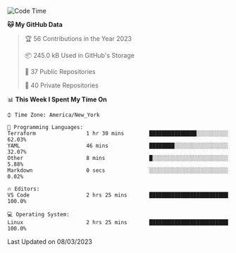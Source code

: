 <!--START_SECTION:waka-->
![Code Time](http://img.shields.io/badge/Code%20Time-132%20hrs%2035%20mins-blue)

**🐱 My GitHub Data** 

> 🏆 56 Contributions in the Year 2023
 > 
> 📦 245.0 kB Used in GitHub's Storage 
 > 
> 📜 37 Public Repositories 
 > 
> 🔑 40 Private Repositories  
 > 
📊 **This Week I Spent My Time On** 

```text
⌚︎ Time Zone: America/New_York

💬 Programming Languages: 
Terraform                1 hr 30 mins        ███████████████░░░░░░░░░░   62.03% 
YAML                     46 mins             ████████░░░░░░░░░░░░░░░░░   32.07% 
Other                    8 mins              █░░░░░░░░░░░░░░░░░░░░░░░░   5.88% 
Markdown                 0 secs              ░░░░░░░░░░░░░░░░░░░░░░░░░   0.02%

🔥 Editors: 
VS Code                  2 hrs 25 mins       █████████████████████████   100.0%

💻 Operating System: 
Linux                    2 hrs 25 mins       █████████████████████████   100.0%

```


 Last Updated on 08/03/2023
<!--END_SECTION:waka-->